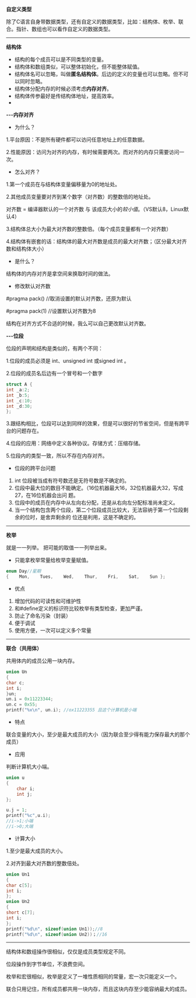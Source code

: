 **自定义类型**

除了C语言自身带数据类型，还有自定义的数据类型，比如：结构体、枚举、联合。指针、数组也可以看作自定义的数据类型。

---



**结构体**

-  结构的每个成员可以是不同类型的变量。
- 结构体和数组类似，可以整体初始化，但不能整体赋值。
- 结构体名可以忽略，叫做**匿名结构体**。后边的定义的变量也可以忽略。但不可以同时忽略。
- 结构体分配内存的时候必须考虑**内存对齐**。
- 结构体传参最好是传结构体地址，提高效率。
- 

**---内存对齐**

- 为什么？

1.平台原因：不是所有硬件都可以访问任意地址上的任意数据。

2.性能原因：访问为对齐的内存，有时候需要两次。而对齐的内存只需要访问一次。

- 怎么对齐？

1.第一个成员在与结构体变量偏移量为0的地址处。 

2.其他成员变量要对齐到某个数字（对齐数）的整数倍的地址处。

对齐数 = 编译器默认的一个对齐数 与 该成员大小的*较小值*。（VS默认8，Linux默认4）

3.结构体总大小为最大对齐数的整数倍。（每个成员变量都有一个对齐数）

4.结构体有嵌套的话：结构体的最大对齐数是成员的最大对齐数；（区分最大对齐数和结构体大小）

- 是什么？

结构体的内存对齐是拿空间来换取时间的做法。

- 修改默认对齐数

#pragma pack()   //取消设置的默认对齐数，还原为默认

#pragma pack(1)  //设置默认对齐数为8

结构在对齐方式不合适的时候，我么可以自己更改默认对齐数。

**---位段**

位段的声明和结构是类似的，有两个不同：

1.位段的成员必须是 int、unsigned int 或signed int 。 

2.位段的成员名后边有一个冒号和一个数字

```c++
struct A {    
int _a:2;    
int _b:5;    
int _c:10;    
int _d:30; 
};
```

3.跟结构相比，位段可以达到同样的效果，但是可以很好的节省空间，但是有跨平台的问题存在。

4.位段的应用：网络中定义各种协议。存储方式：压缩存储。

5.位段内的类型一致，所以不存在内存对齐。

- 位段的跨平台问题 

1. int 位段被当成有符号数还是无符号数是不确定的。
2.  位段中最大位的数目不能确定。（16位机器最大16，32位机器最大32，写成27，在16位机器会出问 题。 
3.  位段中的成员在内存中从左向右分配，还是从右向左分配标准尚未定义。 
4. 当一个结构包含两个位段，第二个位段成员比较大，无法容纳于第一个位段剩余的位时，是舍弃剩余的 位还是利用，这是不确定的。



---

**枚举**

就是一一列举。 把可能的取值一一列举出来。

- 只能拿枚举常量给枚举变量赋值。

```c
enum Day//星期
{    Mon,    Tues,    Wed,    Thur,    Fri,    Sat,    Sun };
```

- 优点

1. 增加代码的可读性和可维护性
2.   和#deﬁne定义的标识符比较枚举有类型检查，更加严谨。 
3. 防止了命名污染（封装） 
4. 便于调试 
5. 使用方便，一次可以定义多个常量

---

**联合（共用体）**

共用体内的成员公用一块内存。

```c
union Un 
{    
char c;    
int i; 
}un;
un.i = 0x11223344; 
un.c = 0x55; 
printf("%x\n", un.i); //ox11223355 且这个计算机是小端
```

- 特点

联合变量的大小，至少是最大成员的大小（因为联合至少得有能力保存最大的那个成员）

- 应用

判断计算机大小端。

```c
union u
{
    char i;
    int j;
};

u.j = 1;
printf("%c",u.i);
//i->1;小端
//i->0;大端
```

- 计算大小

1.至少是最大成员的大小。

2.对齐到最大对齐数的整数倍处。

```c
union Un1
{   
char c[5];   
int i; 
}; 
union Un2 
{   
short c[7];  
int i; 
}; 
printf("%d\n", sizeof(union Un1));//8
printf("%d\n", sizeof(union Un2))；//16
```



---

结构体和数组操作很相似，仅仅是成员类型规定不同。

位段操作到字节单位，不浪费空间。

枚举和宏很相似，枚举是定义了一堆性质相同的常量，宏一次只能定义一个。

联合只用记住，所有成员都共用一块内存，而且这块内存至少能容纳最大的成员。

